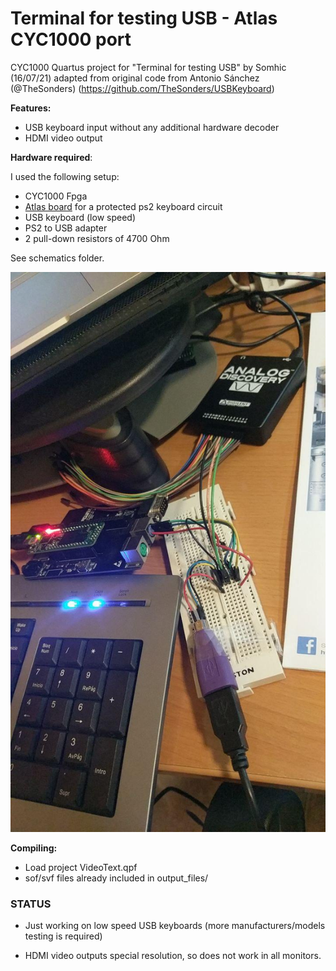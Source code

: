 # Terminal for testing USB - Atlas CYC1000 port 

CYC1000 Quartus project for "Terminal for testing USB" by Somhic (16/07/21) adapted from original code from Antonio Sánchez (@TheSonders) (https://github.com/TheSonders/USBKeyboard)

**Features:**

* USB keyboard input without any additional hardware decoder
* HDMI video output 

**Hardware required**:

I used the following setup:

- CYC1000 Fpga 
- [Atlas board](https://github.com/AtlasFPGA) for a protected ps2 keyboard circuit
- USB keyboard (low speed)
- PS2 to USB adapter
- 2 pull-down resistors of 4700 Ohm

See schematics folder.

![setup](schematics/setup.jpg)



**Compiling:**

* Load project  VideoText.qpf
* sof/svf files already included in output_files/



### STATUS

* Just working on low speed USB keyboards (more manufacturers/models testing is required)

* HDMI video outputs special resolution, so does not work in all monitors.

